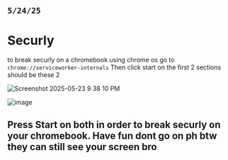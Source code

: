 ## `5/24/25`
# Securly
to break securly on a chromebook using chrome os go to 
`chrome://serviceworker-internals`
Then click start on the first 2 sections should be these 2

![Screenshot 2025-05-23 9 38 10 PM](https://github.com/user-attachments/assets/7c05222f-702a-47d1-a671-0581bc63c3b0)


![image](https://github.com/user-attachments/assets/baa1fdc4-92bb-4140-bede-3966e3057a90)

## Press Start on both in order to break securly on your chromebook. Have fun dont go on ph btw they can still see your screen bro
